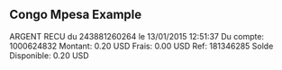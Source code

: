 
## Congo Mpesa Example

ARGENT RECU du 243881260264 le 13/01/2015 12:51:37
Du compte: 1000624832
Montant: 0.20 USD
Frais: 0.00 USD
Ref: 181346285
Solde Disponible: 0.20 USD
